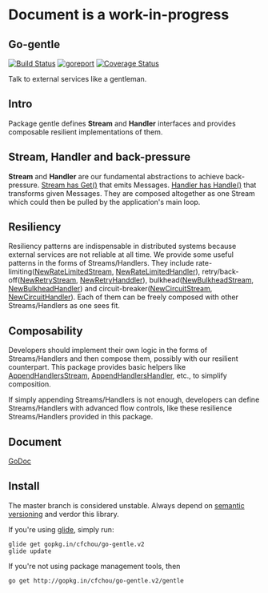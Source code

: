# Document is a work-in-progress

## Go-gentle
[![Build Status](https://travis-ci.org/cfchou/go-gentle.png?branch=master)](https://travis-ci.org/cfchou/go-gentle) [![goreport](https://goreportcard.com/badge/github.com/cfchou/go-gentle)](https://goreportcard.com/report/github.com/cfchou/go-gentle) [![Coverage Status](https://coveralls.io/repos/github/cfchou/go-gentle/badge.svg?branch=dev_context)](https://coveralls.io/github/cfchou/go-gentle?branch=dev_context)

Talk to external services like a gentleman.

## Intro
Package gentle defines __Stream__ and __Handler__ interfaces and provides composable resilient implementations of them.

## Stream, Handler and back-pressure
__Stream__ and __Handler__ are our fundamental abstractions to achieve back-pressure. [Stream has Get()](https://godoc.org/github.com/cfchou/go-gentle/gentle#Stream) that emits Messages. [Handler has Handle()](https://godoc.org/github.com/cfchou/go-gentle/gentle#Handler) that transforms given Messages. They are composed altogether as one Stream which could then be pulled by the application's main loop.

## Resiliency
Resiliency patterns are indispensable in distributed systems because external services are not reliable at all time. We provide some useful patterns in the forms of Streams/Handlers. They include rate-limiting([NewRateLimitedStream](https://godoc.org/github.com/cfchou/go-gentle/gentle#NewRateLimitedStream), [NewRateLimitedHandler](https://godoc.org/github.com/cfchou/go-gentle/gentle#NewRateLimitedHandler)), retry/back-off([NewRetryStream](https://godoc.org/github.com/cfchou/go-gentle/gentle#NewRetryStream), [NewRetryHanddler](https://godoc.org/github.com/cfchou/go-gentle/gentle#NewRetryHandler)), bulkhead([NewBulkheadStream](https://godoc.org/github.com/cfchou/go-gentle/gentle#NewBulkheadStream), [NewBulkheadHandler](https://godoc.org/github.com/cfchou/go-gentle/gentle#NewBulkheadHandler)) and circuit-breaker([NewCircuitStream](https://godoc.org/github.com/cfchou/go-gentle/gentle#NewCircuitStream), [NewCircuitHandler](https://godoc.org/github.com/cfchou/go-gentle/gentle#NewCircuitHandler)). Each of them can be freely composed with other Streams/Handlers as one sees fit.

## Composability
Developers should implement their own logic in the forms of Streams/Handlers and then
compose them, possibly with our resilient counterpart. This package provides basic helpers like [AppendHandlersStream](https://godoc.org/github.com/cfchou/go-gentle/gentle#AppendHandlersStream), [AppendHandlersHandler](https://godoc.org/github.com/cfchou/go-gentle/gentle#AppendHandlersHandler), etc., to simplify composition.

If simply appending Streams/Handlers is not enough, developers can define Streams/Handlers
with advanced flow controls, like these resilience Streams/Handlers provided in this package.

## Document
[GoDoc](https://godoc.org/github.com/cfchou/go-gentle/gentle)

## Install

The master branch is considered unstable. Always depend on [semantic versioning](http://semver.org/) and verdor this library.

If you're using [glide](https://glide.sh/), simply run:
```
glide get gopkg.in/cfchou/go-gentle.v2
glide update
```

If you're not using package management tools, then
```
go get http://gopkg.in/cfchou/go-gentle.v2/gentle
```



